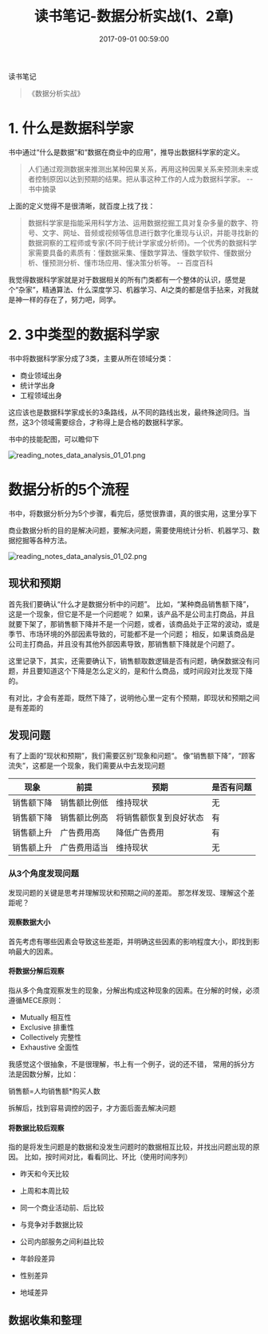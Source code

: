 ﻿---
title: 读书笔记-数据分析实战(1、2章)
date: 2017-09-01 00:59:00
categories:
- "读书笔记"
tags:
- "读书笔记"
- "数据分析"
- "实例"
---
 读书笔记

> 《数据分析实战》 

# 1. 什么是数据科学家
书中通过“什么是数据”和“数据在商业中的应用”，推导出数据科学家的定义。
> 人们通过观测数据来推测出某种因果关系，再用这种因果关系来预测未来或者控制原因以达到预期的结果。把从事这种工作的人成为数据科学家。
-- 书中摘录

上面的定义觉得不是很清晰，就百度上找了找：
> 数据科学家是指能采用科学方法、运用数据挖掘工具对复杂多量的数字、符号、文字、网址、音频或视频等信息进行数字化重现与认识，并能寻找新的数据洞察的工程师或专家(不同于统计学家或分析师)。一个优秀的数据科学家需要具备的素质有：懂数据采集、懂数学算法、懂数学软件、懂数据分析、懂预测分析、懂市场应用、懂决策分析等。
-- 百度百科

我觉得数据科学家就是对于数据相关的所有门类都有一个整体的认识，感觉是个“杂家”，精通算法、什么深度学习、机器学习、AI之类的都是信手拈来，对我就是神一样的存在了，努力吧，同学。

<!-- more -->

# 2. 3中类型的数据科学家
书中将数据科学家分成了3类，主要从所在领域分类：
* 商业领域出身
* 统计学出身
* 工程领域出身

这应该也是数据科学家成长的3条路线，从不同的路线出发，最终殊途同归。当然，这3个领域需要综合，才称得上是合格的数据科学家。

书中的技能配图，可以瞻仰下

![reading_notes_data_analysis_01_01.png](http://7xl61k.com1.z0.glb.clouddn.com/reading_notes_data_analysis_01_01.png-blog.photo)


# 数据分析的5个流程
书中，将数据分析分为5个步骤，看完后，感觉很靠谱，真的很实用，这里分享下

商业数据分析的目的是解决问题，要解决问题，需要使用统计分析、机器学习、数据挖掘等各种方法。

![reading_notes_data_analysis_01_02.png](http://7xl61k.com1.z0.glb.clouddn.com/reading_notes_data_analysis_01_02.png-blog.photo)

## 现状和预期
首先我们要确认“什么才是数据分析中的问题”。
比如，“某种商品销售额下降”，这是一个现象，但它是不是一个问题呢？
如果，该产品不是公司主打商品，并且就要下架了，那销售额下降并不是一个问题，或者，该商品处于正常的波动，或是季节、市场环境的外部因素导致的，可能都不是一个问题；
相反，如果该商品是公司主打商品，并且没有其他外部因素导致，那销售额下降就是个问题了。

这里记录下，其实，还需要确认下，销售额取数逻辑是否有问题，确保数据没有问题，并且要知道这个下降是怎么定义的，是和什么商品，或时间段对比发现下降的。

有对比，才会有差距，既然下降了，说明他心里一定有个预期，即现状和预期之间是有差距的

## 发现问题
有了上面的“现状和预期”，我们需要区别”现象和问题“。
像“销售额下降”，“顾客流失”，这都是一个现象，我们需要从中去发现问题

现象 | 前提 | 预期 | 是否有问题
---| ---| ---| ---|
销售额下降 |销售额比例低 |维持现状 | 无
销售额下降 |销售额比例高 |将销售额恢复到良好状态 | 有
销售额上升 |广告费用高 |降低广告费用 | 有
销售额上升 |广告费用适当 |维持现状 | 无

### 从3个角度发现问题
发现问题的关键是思考并理解现状和预期之间的差距。
那怎样发现、理解这个差距呢？

#### 观察数据大小
首先考虑有哪些因素会导致这些差距，并明确这些因素的影响程度大小，即找到影响最大的因素。

#### 将数据分解后观察
指从多个角度观察发生的现象，分解出构成这种现象的因素。在分解的时候，必须遵循MECE原则：
* Mutually 相互性
* Exclusive 排重性
* Collectively 完整性
* Exhaustive 全面性

我感觉这个很抽象，不是很理解，书上有一个例子，说的还不错，
常用的拆分方法是因数分解，比如：

销售额=人均销售额*购买人数

拆解后，找到容易调控的因子，才方面后面去解决问题

#### 将数据比较后观察
指的是将发生问题是的数据和没发生问题时的数据相互比较，并找出问题出现的原因。
比如，按时间对比，看看同比、环比（使用时间序列）
* 昨天和今天比较
* 上周和本周比较
* 同一个商业活动前、后比较

* 与竞争对手数据比较
* 公司内部服务之间利益比较

* 年龄段差异
* 性别差异
* 地域差异





## 数据收集和整理

## 


